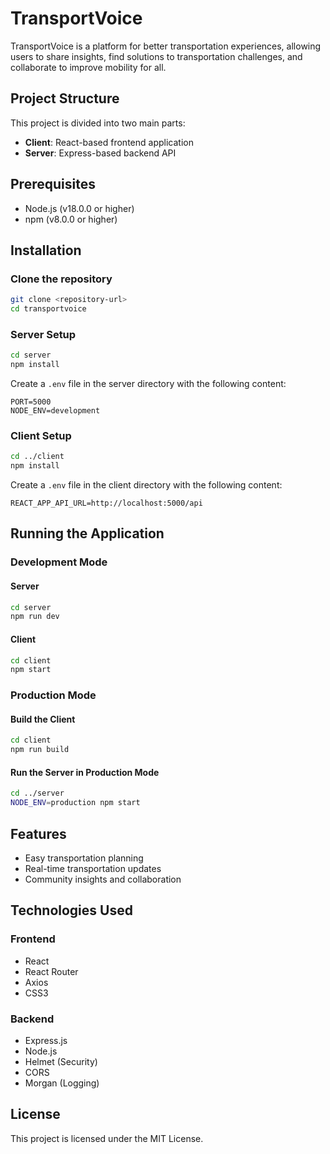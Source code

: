# TransportVoice

TransportVoice is a platform for better transportation experiences, allowing users to share insights, find solutions to transportation challenges, and collaborate to improve mobility for all.

## Project Structure

This project is divided into two main parts:

- **Client**: React-based frontend application
- **Server**: Express-based backend API

## Prerequisites

- Node.js (v18.0.0 or higher)
- npm (v8.0.0 or higher)

## Installation

### Clone the repository

```bash
git clone <repository-url>
cd transportvoice
```

### Server Setup

```bash
cd server
npm install
```

Create a `.env` file in the server directory with the following content:

```
PORT=5000
NODE_ENV=development
```

### Client Setup

```bash
cd ../client
npm install
```

Create a `.env` file in the client directory with the following content:

```
REACT_APP_API_URL=http://localhost:5000/api
```

## Running the Application

### Development Mode

#### Server

```bash
cd server
npm run dev
```

#### Client

```bash
cd client
npm start
```

### Production Mode

#### Build the Client

```bash
cd client
npm run build
```

#### Run the Server in Production Mode

```bash
cd ../server
NODE_ENV=production npm start
```

## Features

- Easy transportation planning
- Real-time transportation updates
- Community insights and collaboration

## Technologies Used

### Frontend

- React
- React Router
- Axios
- CSS3

### Backend

- Express.js
- Node.js
- Helmet (Security)
- CORS
- Morgan (Logging)

## License

This project is licensed under the MIT License. 